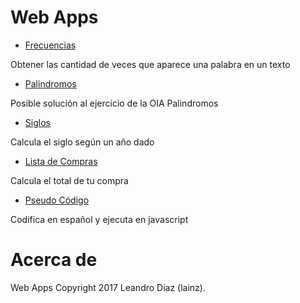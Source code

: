 # Web Apps
* [Frecuencias](https://lainz.github.io/webapps/frecuencias.html)

Obtener las cantidad de veces que aparece una palabra en un texto

* [Palindromos](https://lainz.github.io/webapps/palindromos.html)

Posible solución al ejercicio de la OIA Palindromos

* [Siglos](https://lainz.github.io/webapps/siglos.html)

Calcula el siglo según un año dado

* [Lista de Compras](https://lainz.github.io/webapps/compras/)

Calcula el total de tu compra

* [Pseudo Código](https://lainz.github.io/webapps/pseudocodigo/)

Codifica en español y ejecuta en javascript

# Acerca de
Web Apps Copyright 2017 Leandro Diaz (lainz).